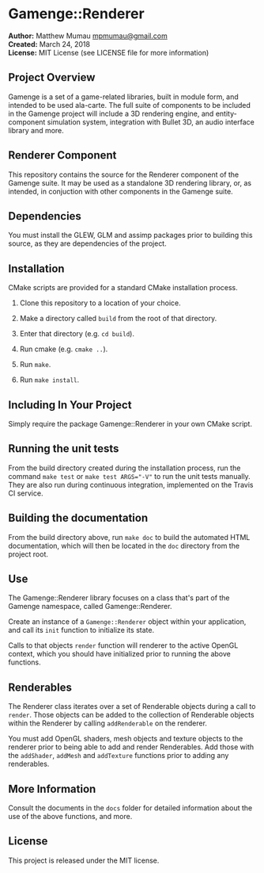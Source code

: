 # Gamenge::Renderer

**Author:** Matthew Mumau <mpmumau@gmail.com>  
**Created:** March 24, 2018  
**License:** MIT License (see LICENSE file for more information)

## Project Overview
Gamenge is a set of a game-related libraries, built in module form, and intended to be used ala-carte. The full suite of components to be included in the Gamenge project will include a 3D rendering engine, and entity-component simulation system, integration with Bullet 3D, an audio interface library and more. 

## Renderer Component
This repository contains the source for the Renderer component of the Gamenge suite. It may be used as a standalone 3D rendering library, or, as intended, in conjuction with other components in the Gamenge suite.

## Dependencies

You must install the GLEW, GLM and assimp packages prior to building this source, as they are dependencies of the project.

## Installation

CMake scripts are provided for a standard CMake installation process.

1. Clone this repository to a location of your choice.

2. Make a directory called `build` from the root of that directory.

3. Enter that directory (e.g. `cd build`).

4. Run cmake (e.g. `cmake ..`).

5. Run `make`.

6. Run `make install`.

## Including In Your Project

Simply require the package Gamenge::Renderer in your own CMake script.

## Running the unit tests

From the build directory created during the installation process, run the command `make test` or `make test ARGS="-V"` to run the unit tests manually. They are also run during continuous integration, implemented on the Travis CI service.

## Building the documentation

From the build directory above, run `make doc` to build the automated HTML documentation, which will then be located in the `doc` directory from the project root.

## Use

The Gamenge::Renderer library focuses on a class that's part of the Gamenge namespace, called Gamenge::Renderer.

Create an instance of a `Gamenge::Renderer` object within your application, and call its `init` function to initialize its state.

Calls to that objects `render` function will renderer to the active OpenGL context, which you should have initialized prior to running the above functions.

## Renderables

The Renderer class iterates over a set of Renderable objects during a call to `render`. Those objects can be added to the collection of Renderable objects within the Renderer by calling `addRenderable` on the renderer. 

You must add OpenGL shaders, mesh objects and texture objects to the renderer prior to being able to add and render Renderables. Add those with the `addShader`, `addMesh` and `addTexture` functions prior to adding any renderables.

## More Information

Consult the documents in the `docs` folder for detailed information about the use of the above functions, and more.

## License

This project is released under the MIT license. 